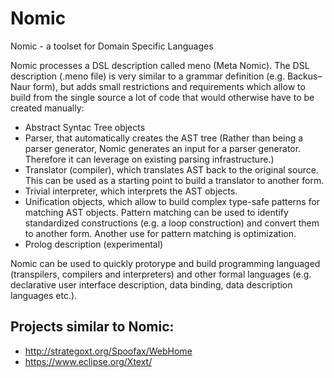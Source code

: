 Nomic
=====

Nomic - a toolset for Domain Specific Languages

Nomic processes a DSL description called meno (Meta Nomic). The DSL description (.meno file) is very similar to a grammar definition (e.g. Backus–Naur form), but adds small restrictions and requirements which allow to build from the single source a lot of code that would otherwise have to be created manually:

* Abstract Syntac Tree objects
* Parser, that automatically creates the AST tree (Rather than being a parser generator, Nomic generates an input for a parser generator. Therefore it can leverage on existing parsing infrastructure.)
* Translator (compiler), which translates AST back to the original source. This can be used as a starting point to build a translator to another form.
* Trivial interpreter, which interprets the AST objects.
* Unification objects, which allow to build complex type-safe patterns for matching AST objects. Pattern matching can be used to identify standardized constructions (e.g. a loop construction)  and convert them to another form. Another use for pattern matching is optimization.
* Prolog description (experimental)

Nomic can be used to quickly protorype and build programming languaged (transpilers, compilers and interpreters) and other formal languages (e.g. declarative user interface description, data binding, data description languages etc.).

Projects similar to Nomic:
--------------------------

* http://strategoxt.org/Spoofax/WebHome
* https://www.eclipse.org/Xtext/
